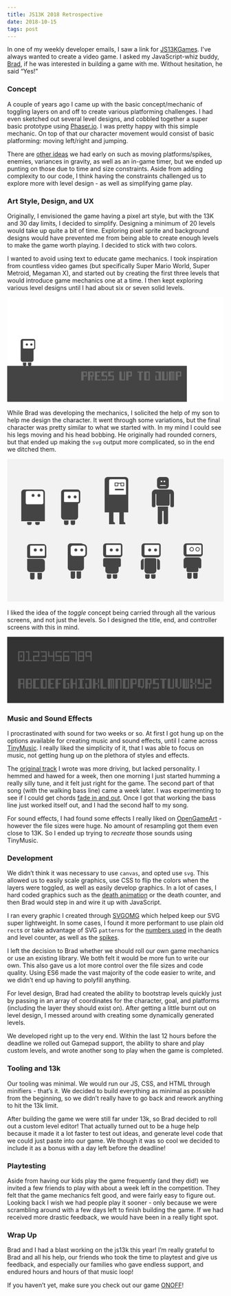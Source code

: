 ```yaml
---
title: JS13K 2018 Retrospective
date: 2018-10-15
tags: post
---
```



In one of my weekly developer emails, I saw a link for [JS13KGames](https://2018.js13kgames.com/). I've always wanted to create a video game. I asked my JavaScript-whiz buddy, [Brad](https://github.com/braddunbar), if he was interested in building a game with me. Without hesitation, he said “Yes!”

### Concept

A couple of years ago I came up with the basic concept/mechanic of toggling layers on and off to create various platforming challenges. I had even sketched out several level designs, and cobbled together a super basic prototype using [Phaser.io](http://phaser.io/). I was pretty happy with this simple mechanic. On top of that our character movement would consist of basic platforming: moving left/right and jumping.

There are [other ideas](https://github.com/starzonmyarmz/js13k-2018/projects/1) we had early on such as moving platforms/spikes, enemies, variances in gravity, as well as an in-game timer, but we ended up punting on those due to time and size constraints. Aside from adding complexity to our code, I think having the constraints challenged us to explore more with level design - as well as simplifying game play.

### Art Style, Design, and UX

Originally, I envisioned the game having a pixel art style, but with the 13K and 30 day limits, I decided to simplify. Designing a minimum of 20 levels would take up quite a bit of time. Exploring pixel sprite and background designs would have prevented me from being able to create enough levels to make the game worth playing. I decided to stick with two colors.

I wanted to avoid using text to educate game mechanics. I took inspiration from countless video games (but specifically Super Mario World, Super Metroid, Megaman X), and started out by creating the first three levels that would introduce game mechanics one at a time. I then kept exploring various level designs until I had about six or seven solid levels.

![original idea about education](/img/js13k2018-education.png "Original idea for educating game controls to player")

While Brad was developing the mechanics, I solicited the help of my son to help me design the character. It went through some variations, but the final character was pretty similar to what we started with. In my mind I could see his legs moving and his head bobbing. He originally had rounded corners, but that ended up making the `svg` output more complicated, so in the end we ditched them.

![character ideas](/img/js13k2018-characters.png "Other character ideas")

I liked the idea of the _toggle_ concept being carried through all the various screens, and not just the levels. So I designed the title, end, and controller screens with this in mind.

![typeface](/img/js13k2018-font.png "[Custom typeface](https://github.com/starzonmyarmz/js13k-2018/blob/gh-pages/refs/onoff.otf) designed for ONOFF")

### Music and Sound Effects

I procrastinated with sound for two weeks or so. At first I got hung up on the options available for creating music and sound effects, until I came across [TinyMusic](https://github.com/kevincennis/TinyMusic). I really liked the simplicity of it, that I was able to focus on music, not getting hung up on the plethora of styles and effects.

The [original track](http://jsfiddle.net/0k6tLnfd/8/) I wrote was more driving, but lacked personality. I hemmed and hawed for a week, then one morning I just started humming a really silly tune, and it felt just right for the game. The second part of that song (with the walking bass line) came a week later. I was experimenting to see if I could get chords [fade in and out](https://github.com/starzonmyarmz/js13k-2018/blob/gh-pages/src/sound.js#L327-L351). Once I got that working the bass line just worked itself out, and I had the second half to my song.

For sound effects, I had found some effects I really liked on [OpenGameArt](https://opengameart.org/) - however the file sizes were huge. No amount of resampling got them even close to 13K. So I ended up trying to _recreate_ those sounds using TinyMusic.

### Development

We didn’t think it was necessary to use `canvas`, and opted use `svg`. This allowed us to easily scale graphics, use CSS to flip the colors when the layers were toggled, as well as easily develop graphics. In a lot of cases, I hard coded graphics such as the [death animation](https://github.com/starzonmyarmz/js13k-2018/blob/gh-pages/index.html#L135-L159) or the death counter, and then Brad would step in and wire it up with JavaScript.

I ran every graphic I created through [SVGOMG](https://jakearchibald.github.io/svgomg/) which helped keep our SVG super lightweight. In some cases, I found it more performant to use plain old `rect`s or take advantage of SVG `pattern`s for the [numbers used](https://github.com/starzonmyarmz/js13k-2018/blob/gh-pages/index.html#L107-L118) in the death and level counter, as well as the [spikes](https://github.com/starzonmyarmz/js13k-2018/blob/gh-pages/index.html#L80-L93).

I left the decision to Brad whether we should roll our own game mechanics or use an existing library. We both felt it would be more fun to write our own. This also gave us a lot more control over the file sizes and code quality. Using ES6 made the vast majority of the code easier to write, and we didn’t end up having to polyfill anything.

For level design, Brad had created the ability to bootstrap levels quickly just by passing in an array of coordinates for the character, goal, and platforms (including the layer they should exist on). After getting a little burnt out on level design, I messed around with creating some dynamically generated levels.

We developed right up to the very end. Within the last 12 hours before the deadline we rolled out Gamepad support, the ability to share and play custom levels, and wrote another song to play when the game is completed.

### Tooling and 13k

Our tooling was minimal. We would run our JS, CSS, and HTML through minifiers - that’s it. We decided to build everything as minimal as possible from the beginning, so we didn’t really have to go back and rework anything to hit the 13k limit.

After building the game we were still far under 13k, so Brad decided to roll out a custom level editor! That actually turned out to be a huge help because it made it a lot faster to test out ideas, and generate level code that we could just paste into our game. We though it was so cool we decided to include it as a bonus with a day left before the deadline!

### Playtesting

Aside from having our kids play the game frequently (and they did!) we invited a few friends to play with about a week left in the competition. They felt that the game mechanics felt good, and were fairly easy to figure out. Looking back I wish we had people play it sooner - only because we were scrambling around with a few days left to finish building the game. If we had received more drastic feedback, we would have been in a really tight spot.

### Wrap Up

Brad and I had a blast working on the js13k this year! I’m really grateful to Brad and all his help, our friends who took the time to playtest and give us feedback, and especially our families who gave endless support, and endured hours and hours of that music loop!

If you haven’t yet, make sure you check out our game [ONOFF](https://js13kgames.com/entries/onoff)!
